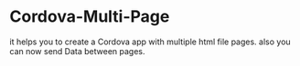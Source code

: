 # Cordova-Multi-Page
it helps you to create a Cordova app with multiple html file pages. also you can now send Data between pages.
